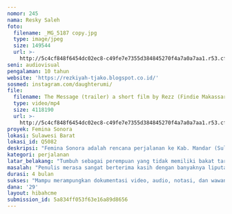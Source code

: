 ```yaml
---
nomor: 245
nama: Resky Saleh
foto:
  filename: _MG_5187 copy.jpg
  type: image/jpeg
  size: 149544
  url: >-
    http://5c4cf848f6454dc02ec8-c49fe7e7355d384845270f4a7a0a7aa1.r53.cf2.rackcdn.com/4d4ab0dc-d3d3-4d84-bf91-db92b1332df1/_MG_5187%20copy.jpg
seni: audiovisual
pengalaman: 10 tahun
website: 'https://rezkiyah-tjako.blogspot.co.id/'
sosmed: instagram.com/daughterumi/
file:
  filename: The Message (trailer) a short film by Rezz (Findie Makassar).mp4
  type: video/mp4
  size: 4118190
  url: >-
    http://5c4cf848f6454dc02ec8-c49fe7e7355d384845270f4a7a0a7aa1.r53.cf2.rackcdn.com/77156b1e-1c02-43fb-8456-db499a86b3bf/The%20Message%20(trailer)%20a%20short%20film%20by%20Rezz%20(Findie%20Makassar).mp4
proyek: Femina Sonora
lokasi: Sulawesi Barat
lokasi_id: Q5082
deskripsi: "Femina Sonora adalah rencana perjalanan ke Kab. Mandar (Sulawesi Barat) didampingi seorang videografer untuk mengunjungi sepasang saudari Amma Satuni dan Marayama yang merupakan maestro kecapi tradisional 'terakhir'. Kunjungan ini bertujuan untuk mengumpulkan dokumentasi mengenai kisah, karya, dan pembelajaran yang ingin mereka sampaikan kepada perempuan yang memiliki minat kepada instrumen kecapi, namun tidak memiliki kesempatan untuk langsung berhadapan dengan sang maestro. Kesempatan yang mungkin tidak dimiliki oleh perempuan karena terkendala waktu, jarak, bahasa, sarana, atau restu dari orang tua/wali/pasangan. Dokumentasi yang ditargetkan oleh penulis adalah:\r\n\r\n1) Rekaman audio 3 track (kecapi, vokal, kombinasi) format WAV 96 kHz, 24-bit;\r\n2) Notasi musik custom untuk mewakili masing-masing nada (yang tidak disetem seperti tangga nada musik Barat);\r\n3) Video tutorial instrumen yang akan menampilkan notasi secara sinkron dengan musik yang sedang dibunyikan;\r\n4) Jurnal wawancara dengan kedua narasumber.\r\n\r\nMisi utama dari penyelesaian program adalah membudayakan media digital lebih dari sarana publikasi yaitu sebagai media studi dan riset, sekaligus membudayakan literasi musik sebagai metode pelestarian musik tradisional. Program ditargetkan rampung dalam 15 pekan, dengan mempekerjakan videografer, animator grafis, teknisi audio, dan ahli transkripsi musik sebagai tenaga lepas dan bukan bagian dari tim kerja."
kategori: perjalanan
latar_belakang: "Tumbuh sebagai perempuan yang tidak memiliki bakat tarian, penulis memiliki ketertarikan untuk bermain gendang. Itu adalah masa sebelum penulis mengenali adanya genderisasi dalam musik tradisi Sulsel (saat itu masih mencakup wilayah Sulbar), bahwa gendang adalah instrumen lelaki sedangkan perempuan lebih cocok bermain kecapi. Bagaimanapun juga, menemukan pengajar kecapi perempuan (pakacaping tobaine) bukan merupakan tugas yang mudah. Saat ini pun, Amma Satuni dan Marayama yang merupakan generasi pelopor pakacaping tobaine masih belum memiliki generasi pewaris untuk melanjutkan peran mereka.\r\n\r\nHampir sepanjang usia mereka yang kini telah menginjak 8 dekade, Amma Satuni dan Marayama melestarikan musik kecapi melalui budaya tutur. Sayangnya, tidak semua perempuan muda yang membutuhkan pengajaran dari mereka dapat hadir untuk menerima bimbingan secara langsung. Jika di satu sisi terdapat guru yang membutuhkan murid, dan di sisi lain terdapat murid yang membutuhkan guru, artinya terdapat masalah di bagian tengah: medium. \r\n\r\nBudaya tutur memiliki nilai sakral dan akan selalu menjadi metode terbaik untuk mewariskan musik tradisi, namun kondisi modern juga menuntut solusi modern. Kehebatan media digital telah membuktikan khasiatnya dalam pembelajaran lintas jarak dan lintas waktu. Masih belum terlambat untuk merintis metode alternatif dalam pembelajaran dan pelestarian musik tradisional, khususnya bagi perempuan yang selama ini selalu kekurangan sosok panutan."
masalah: "Penulis merasa sangat berterima kasih dengan banyaknya liputan majalah, koran, dan blog yang mengulas kisah hidup Amma Satuni dan Marayama, namun sekaligus merasa heran mengapa masih belum ada yang mengulas musikalitas yang telah mereka perjuangkan selama puluhan tahun. Semua pihak dengan jelas menyadari bahwa warisan budaya seperti musik pakacaping tobaine telah lama berada di ujung tanduk, namun belum ada solusi berupa langkah taktis yang tepat sasaran. Poin utamanya adalah bagaimana mengemas esensi musikal mereka dalam format yang mudah diakses oleh banyak orang, khususnya perempuan peminat musik tradisi.\r\n\r\nTentu saja terdapat beberapa unggahan berisikan sampel permainan musik mereka, tapi itu hanya sekedar melambangkan eksistensi pakacaping tobaine. Materi yang tersedia saat ini bahkan tidak cukup untuk sekedar melestarikan, bagaimana pula dengan kepentingan lebih lanjut seperti studi dan riset? \r\n\r\nTanpa desakan waktu sekalipun, musisi perempuan sudah hampir tidak memiliki porsi signifikan. Jika kedua maestro gagal menemukan pewaris, perempuan generasi berikutnya bisa dengan praktis berasumsi bahwa musik tradisi Sulsel dan Sulbar hanyalah untuk kaum lelaki semata. Mungkin saja, persoalan dari dan untuk perempuan yang satu ini membutuhkan solusi yang juga berasal dari pemikiran kaum perempuan."
durasi: 4 bulan
sukses: "Mampu merampungkan dokumentasi video, audio, notasi, dan wawancara;\r\nMendapat apresiasi dari Dinas Kebudayaan dan Pariwisata setempat;\r\nDipublikasikan dan mendapat ulasan positif dari media cetak/elektronik, sangat diutamakan pada segmen perempuan;\r\nDiterima sebagai bahan ajar oleh institusi pendidikan/sanggar kesenian yang memperhatikan peran perempuan dalam kebudayaan tradisional;\r\nSecara visual, mampu dipahami dan direplikasi oleh pelajar kecapi perempuan;\r\nSecara tekstual, mampu dianalisis dan memiliki potensi riset oleh akademisi musik."
dana: '29'
layout: hibahcme
submission_id: 5a834ff053f63e16a89d8656
---
```


